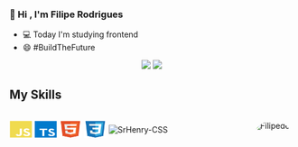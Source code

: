 ### 👋 Hi , I'm Filipe Rodrigues

- 💻 Today I'm studying frontend
- 😄 #BuildTheFuture


<div align="center">
  <!-- <a href="https://github.com/filipedev8"> -->
  <img width="45%" src="https://github-readme-stats-srhenry.vercel.app/api?username=filipedev8&show_icons=true&theme=github_dark&include_all_commits=true&count_private=true"/>
  <img width="45%" src="https://github-readme-stats-srhenry.vercel.app/api/top-langs/?username=filipedev8&layout=compact&langs_count=7&theme=github_dark"/>
</div>

## My Skills

<div style="display: inline_block"><br>
  <img align="center" alt="SrHenry-JS" height="30" width="40" src="https://raw.githubusercontent.com/devicons/devicon/master/icons/javascript/javascript-plain.svg">
  <img align="center" alt="SrHenry-TS" height="30" width="40" src="https://raw.githubusercontent.com/devicons/devicon/master/icons/typescript/typescript-plain.svg">
  <img align="center" alt="SrHenry-HTML" height="30" width="40" src="https://raw.githubusercontent.com/devicons/devicon/master/icons/html5/html5-original.svg">
  <img align="center" alt="SrHenry-CSS" height="30" width="40" src="https://raw.githubusercontent.com/devicons/devicon/master/icons/css3/css3-original.svg">
  <img align="center" alt="SrHenry-CSS" height="30" width="40"src="https://cdn.jsdelivr.net/gh/devicons/devicon/icons/react/react-original.svg" />
  
  <img align="right" alt="Filipedev" height="150" style="border-radius: 150px;" src="https://camo.githubusercontent.com/8cbe5f95ddbbfaa5b2ad2cc0ec2b0b0be1116bbba8812d4947705ea46864f67b/68747470733a2f2f63646e2e646973636f72646170702e636f6d2f617661746172732f3430353032363537353837373134343537372f615f33666237356130656666313763656466616632316366653036376533303362382e676966" rounded/>
</div>
  
